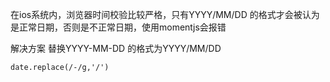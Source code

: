 在ios系统内，浏览器时间校验比较严格，只有YYYY/MM/DD 的格式才会被认为是正常日期，否则是不正常日期，使用momentjs会报错

解决方案 替换YYYY-MM-DD 的格式为YYYY/MM/DD
```
date.replace(/-/g,'/')
```